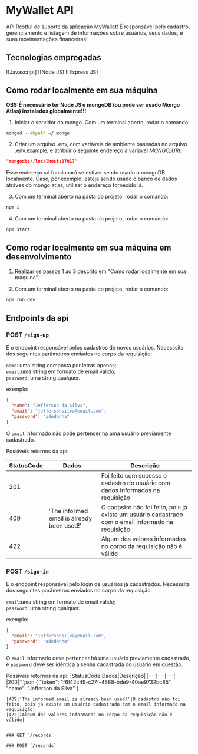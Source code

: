 # MyWallet API

API Restful de suporte da aplicação [MyWallet](https://github.com/JorgeMalaquias/projeto13-mywallet-front)!
É responsável pelo cadastro, gerenciamento e listagem de informações sobre usuários, seus dados, e suas movimentações financeiras!

## Tecnologias empregadas
![Javascript]
![Node JS]
![Express JS]

## Como rodar localmente em sua máquina

   **OBS:É necessário ter Node JS e mongoDB (ou pode ser usado Mongo Atlas) instalados globalmente!!!**
   
1. Iniciar o servidor do mongo. Com um terminal aberto, rodar o comando:

```bash
mongod --dbpath ~/.mongo  
```

2. Criar um arquivo .env, com variáveis de ambiente baseadas no arquivo .env.example, e atribuir o seguinte endereço à variavél _MONGO_URI_:

```json
"mongodb://localhost:27017"
```

Esse endereço só funcionará se estiver sendo usado o mongoDB localmente. Caso, por exemplo, esteja sendo usado o banco de dados atráves do mongo atlas, utilizar o endereço fornecido lá.

3. Com um  terminal aberto na pasta do projeto, rodar o comando: 

```bash
npm i   
```

4. Com um  terminal aberto na pasta do projeto, rodar o comando: 

```bash
npm start   
```

## Como rodar localmente em sua máquina em desenvolvimento

1. Realizar os passos 1 ao 3 descrito em "Como rodar localmente em sua máquina".

2. Com um  terminal aberto na pasta do projeto, rodar o comando: 

```bash
npm run dev   
```
## Endpoints da api

### POST `/sign-up`

É o endpoint responsável pelos cadastros de novos usuários. Necesssita dos seguintes parâmetros enviados no corpo da requisição:

`name`: uma string composta por letras apenas;  
`email`:uma string em formato de email válido;  
`password`: uma string qualquer.

exemplo:

```json
{
  "name": "Jefferson da Silva",
  "email": "jeffersonsilva@email.com",
  "password": "adedanha"
}
```

O `email` informado não pode pertencer há uma usuário previamente cadastrado.

Possíveis retornos da api:

|StatusCode|Dados|Descrição|
|---|---|---|
|201||Foi feito com sucesso o cadastro do usuário com dados informados na requisição|
|409|'The informed email is already been used!'|O cadastro não foi feito, pois já existe um usuário cadastrado com o email informado na requisição|
|422||Algum dos valores informados no corpo da requisição não é válido|


### POST `/sign-in`

É o endpoint responsável pelo login de usuários já cadastrados. Necesssita dos seguintes parâmetros enviados no corpo da requisição:

`email`:uma string em formato de email válido;  
`password`: uma string qualquer.

exemplo:

```json
{
  "email": "jeffersonsilva@email.com",
  "password": "adedanha"
}
```


O `email` informado deve pertencer há uma usuário previamente cadastrado, e `password` deve ser idêntica a senha cadastrada do usuário em questão.

Possíveis retornos da api:
|StatusCode|Dados|Descrição|
|---|---|---|
|200|```json
{
  "token": "f6f42c49-c27f-4688-bde9-40ae9732bc85",
  "name": "Jefferson da Silva"
}
```|Foi feito com sucesso o login do usuário com dados informados na requisição|
|409|'The informed email is already been used!'|O cadastro não foi feito, pois já existe um usuário cadastrado com o email informado na requisição|
|422||Algum dos valores informados no corpo da requisição não é válido|


### GET `/records`

### POST `/records`
